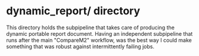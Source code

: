 # dynamic_report/ directory

This directory holds the subpipeline that takes care of producing the dynamic portable report document. Having an independent subpipeline that runs after the main "CompareM2" workflow, was the best way I could make something that was robust against intermittently failing jobs. 
